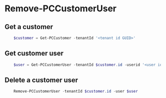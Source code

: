 # Remove-PCCustomerUser #

## Get a customer ##

```powershell
    $customer = Get-PCCustomer -tenantId '<tenant id GUID>'
```

## Get customer user ##

```powershell
    $user = Get-PCCustomerUser -tenantId $customer.id -userid '<user id>'
```

## Delete a customer user ##

```powershell
    Remove-PCCustomerUser -tenantId $customer.id -user $user
```
